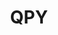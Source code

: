 ---
ee_id_thing:
site:
type:
inv_num: 2021-002
add_credit:
url: 2021-002
title: QPY
year: '2021'
display_year: '2021'
medium: Home printer on Post-it
dims: Variable
pitch:
ps:
live_url:
youtube:
related_code:
imgs: qpy-2021-002-web-za--JRzW.jpg
subheading:
download:
commission:
related:
layout: things-i-made
---